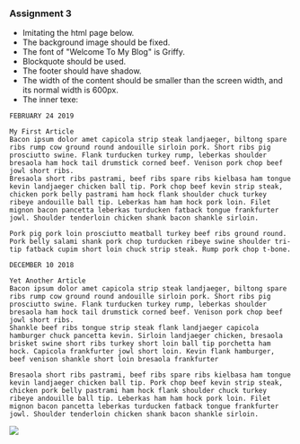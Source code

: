 ### Assignment 3
* Imitating the html page below.
* The background image should be fixed.
* The font of "Welcome To My Blog" is Griffy.
* Blockquote should be used.
* The footer should have shadow.
* The width of the content should be smaller than the screen width, and its normal width is 600px.
* The inner texe:
```
FEBRUARY 24 2019

My First Article
Bacon ipsum dolor amet capicola strip steak landjaeger, biltong spare ribs rump cow ground round andouille sirloin pork. Short ribs pig prosciutto swine. Flank turducken turkey rump, leberkas shoulder bresaola ham hock tail drumstick corned beef. Venison pork chop beef jowl short ribs.
Bresaola short ribs pastrami, beef ribs spare ribs kielbasa ham tongue kevin landjaeger chicken ball tip. Pork chop beef kevin strip steak, chicken pork belly pastrami ham hock flank shoulder chuck turkey ribeye andouille ball tip. Leberkas ham ham hock pork loin. Filet mignon bacon pancetta leberkas turducken fatback tongue frankfurter jowl. Shoulder tenderloin chicken shank bacon shankle sirloin.

Pork pig pork loin prosciutto meatball turkey beef ribs ground round. Pork belly salami shank pork chop turducken ribeye swine shoulder tri-tip fatback cupim short loin chuck strip steak. Rump pork chop t-bone.

DECEMBER 10 2018

Yet Another Article
Bacon ipsum dolor amet capicola strip steak landjaeger, biltong spare ribs rump cow ground round andouille sirloin pork. Short ribs pig prosciutto swine. Flank turducken turkey rump, leberkas shoulder bresaola ham hock tail drumstick corned beef. Venison pork chop beef jowl short ribs.
Shankle beef ribs tongue strip steak flank landjaeger capicola hamburger chuck pancetta kevin. Sirloin landjaeger chicken, bresaola brisket swine short ribs turkey short loin ball tip porchetta ham hock. Capicola frankfurter jowl short loin. Kevin flank hamburger, beef venison shankle short loin bresaola frankfurter

Bresaola short ribs pastrami, beef ribs spare ribs kielbasa ham tongue kevin landjaeger chicken ball tip. Pork chop beef kevin strip steak, chicken pork belly pastrami ham hock flank shoulder chuck turkey ribeye andouille ball tip. Leberkas ham ham hock pork loin. Filet mignon bacon pancetta leberkas turducken fatback tongue frankfurter jowl. Shoulder tenderloin chicken shank bacon shankle sirloin.
```
![](https://i.imgur.com/CbVJ37n.jpg)
